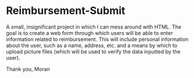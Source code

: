 Reimbursement-Submit
====================

A small, insignificant project in which I can mess around with HTML.  The goal is to create a web form through which users will be able to enter information related to reimbursement.  This will include personal information about the user, such as a name, address, etc. and a means by which to upload picture files (which will be used to verify the data inputted by the user).


Thank you,
Moran
